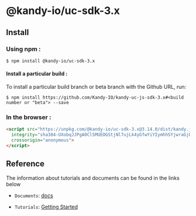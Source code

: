 # @kandy-io/uc-sdk-3.x

## Install

### Using npm :

`$ npm install @kandy-io/uc-sdk-3.x`

#### Install a particular build :

To install a particular build branch or beta branch with the Github URL, run:

`$ npm install https://github.com/Kandy-IO/kandy-uc-js-sdk-3.x#<build number or "beta"> --save`

### In the browser :
```html
<script src="https://unpkg.com/@kandy-io/uc-sdk-3.x@3.14.0/dist/kandy.js"
  integrity="sha384-UXobqJJPgA0Cl5MUEOGStjNl7ujLk4yGfwYiYIymhhSYjwraGj03mU4o274ATzmf"
  crossorigin="anonymous">
</script>
```
## Reference

The information about tutorials and documents can be found in the links below

* `Documents`: [docs](https://kandy-io.github.io/kandy-uc-js-sdk-3.x/docs)

* `Tutorials`:  [Getting Started](https://kandy-io.github.io/kandy-uc-js-sdk-3.x/tutorials/#/Getting%20Started)
